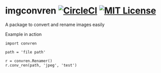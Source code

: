 # imgconvren [![CircleCI](https://circleci.com/gh/charlescsr/imgconvren.svg?style=svg)](https://circleci.com/gh/mlabouardy/circleci-heroku-flask) [![MIT License](http://img.shields.io/badge/license-MIT-blue.svg?style=flat)](LICENSE)
A package to convert and rename images easily

Example in action
```
import convren

path = 'file path'

r = convren.Renamer()
r.conv_ren(path, 'jpeg', 'test')
```
